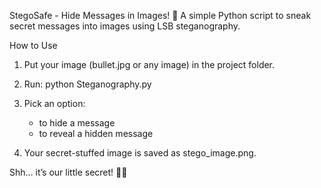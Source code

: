 StegoSafe - Hide Messages in Images! 🚀
A simple Python script to sneak secret messages into images using LSB steganography.

How to Use
1. Put your image (bullet.jpg or any image) in the project folder.
2. Run:
python Steganography.py

3. Pick an option:
   + to hide a message
   + to reveal a hidden message
4. Your secret-stuffed image is saved as stego_image.png.

Shh… it’s our little secret! 🤫🔐


